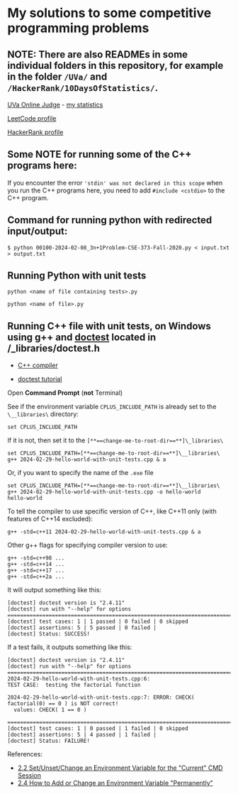 # My solutions to some competitive programming problems

## NOTE: There are also READMEs in some individual folders in this repository, for example in the folder `/UVa/` and `/HackerRank/10DaysOfStatistics/`. 

[UVa Online Judge](https://uva.onlinejudge.org) - [my statistics](http://uhunt.felix-halim.net/id/52989)

[LeetCode profile](https://leetcode.com/u/jflaga/)

[HackerRank profile](https://www.hackerrank.com/profile/jflaga)


## Some NOTE for running some of the C++ programs here:

If you encounter the error `'stdin' was not declared in this scope` when you run the C++ programs here, you need to add `#include <cstdio>` to the C++ program.


## Command for running python with redirected input/output:

``` terminal
$ python 00100-2024-02-08_3n+1Problem-CSE-373-Fall-2020.py < input.txt > output.txt
```

## Running Python with unit tests

`python <name of file containing tests>.py`

`python <name of file>.py`


## Running C++ file with unit tests, on Windows using g++ and [doctest](https://github.com/doctest/doctest) located in /_libraries/doctest.h

- [C++ compiler](https://code.visualstudio.com/docs/cpp/config-mingw)

- [doctest tutorial](https://github.com/doctest/doctest/blob/master/doc/markdown/tutorial.md)

Open **Command Prompt** (**not** Terminal)

See if the environment variable `CPLUS_INCLUDE_PATH` is already set to the `\__libraries\` directory:

``` terminal
set CPLUS_INCLUDE_PATH
```

If it is not, then set it to the `[**==change-me-to-root-dir==**]\_libraries\`

``` terminal
set CPLUS_INCLUDE_PATH=[**==change-me-to-root-dir==**]\__libraries\
g++ 2024-02-29-hello-world-with-unit-tests.cpp & a
```

Or, if you want to specify the name of the `.exe` file

``` terminal
set CPLUS_INCLUDE_PATH=[**==change-me-to-root-dir==**]\__libraries\
g++ 2024-02-29-hello-world-with-unit-tests.cpp -o hello-world
hello-world
```

To tell the compiler to use specific version of C++, like C++11 only (with features of C++14 excluded):

```
g++ -std=c++11 2024-02-29-hello-world-with-unit-tests.cpp & a
```

Other g++ flags for specifying compiler version to use:

```
g++ -std=c++98 ...
g++ -std=c++14 ...
g++ -std=c++17 ...
g++ -std=c++2a ...
```

It will output something like this:

```
[doctest] doctest version is "2.4.11"
[doctest] run with "--help" for options
===============================================================================
[doctest] test cases: 1 | 1 passed | 0 failed | 0 skipped
[doctest] assertions: 5 | 5 passed | 0 failed |
[doctest] Status: SUCCESS!
```

If a test fails, it outputs something like this:

```
[doctest] doctest version is "2.4.11"
[doctest] run with "--help" for options
===============================================================================
2024-02-29-hello-world-with-unit-tests.cpp:6:
TEST CASE:  testing the factorial function

2024-02-29-hello-world-with-unit-tests.cpp:7: ERROR: CHECK( factorial(0) == 0 ) is NOT correct!
  values: CHECK( 1 == 0 )

===============================================================================
[doctest] test cases: 1 | 0 passed | 1 failed | 0 skipped
[doctest] assertions: 5 | 4 passed | 1 failed |
[doctest] Status: FAILURE!
```

References:

 - [2.2  Set/Unset/Change an Environment Variable for the "Current" CMD Session](https://www3.ntu.edu.sg/home/ehchua/programming/howto/Environment_Variables.html)
 - [2.4  How to Add or Change an Environment Variable "Permanently"](https://www3.ntu.edu.sg/home/ehchua/programming/howto/Environment_Variables.html#SetEnv)
